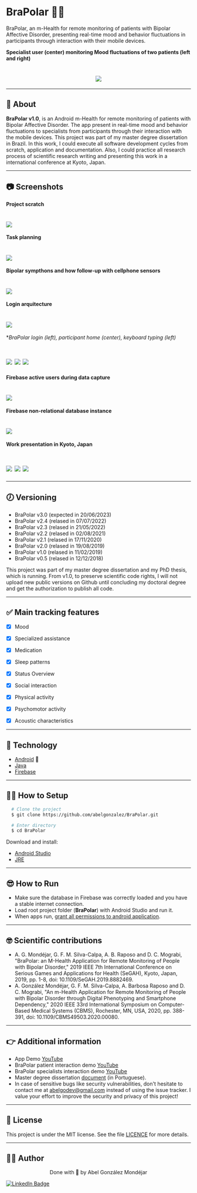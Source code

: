 # BraPolar 👨‍🔬
BraPolar, an m-Health for remote monitoring of patients with Bipolar Affective Disorder, presenting real-time mood and behavior fluctuations in participants through interaction with their mobile devices. 
 
**Specialist user (center) monitoring Mood fluctuations of two patients (left and right)**
<h1 align="center">
  <img 
    src="./doc/demo.gif"
  />
</h1>

---
## 🧾 About
**BraPolar v1.0**, is an Android m-Health for remote monitoring of patients with Bipolar Affective Disorder. The app present in real-time mood and behavior fluctuations to specialists from participants through their interaction with the mobile devices. This project was part of my master degree dissertation in Brazil. In this work, I could execute all software development cycles from scratch, application and documentation. Also, I could practice all research process of scientific research writing and presenting this work in a international conference at Kyoto, Japan.

---
## 📷 Screenshots


**Project scratch**
<h1>
  <img 
    src="./doc/image033.jpg"
  />
</h1>


**Task planning**
<h1>
  <img 
    src="./doc/maquetado_Trello.JPG"
  />
</h1>


**Bipolar sympthons and how follow-up with cellphone sensors**
<h1>
  <img 
    src="./doc/image01.jpg"
  />
</h1>



**Login arquitecture**
<h1>
  <img 
    src="./doc/image02.png"
  />
</h1>



**BraPolar login (left), participant home (center), keyboard typing (left)*
<h1>
  <img 
    src="./doc/brapolar_Login.png"
  />
  <img 
    src="./doc/brapolar_participanteHome.jpg"
  />
  <img 
    src="./doc/brapolar_KeyboardTestWhatsapp.jpg"
  />
</h1>

**Firebase active users during data capture**
<h1>
  <img 
    src="./doc/usuarios_ativos.JPG"
  />
</h1>


**Firebase non-relational database instance**
<h1>
  <img 
    src="./doc/firebasedatabase.JPG"
  />
</h1>


**Work presentation in Kyoto, Japan**
<h1>
  <img 
    src="./doc/segah1.jpg"
  />
 <img 
    src="./doc/segah2.jpg"
  />
 <img 
    src="./doc/segah3.jpg"
  />
</h1>

---
## 🕖 Versioning
- BraPolar v3.0 (expected in 20/06/2023)
- BraPolar v2.4 (relased in 07/07/2022)
- BraPolar v2.3 (relased in 21/05/2022)
- BraPolar v2.2 (relased in 02/08/2021)
- BraPolar v2.1 (relased in 17/11/2020)
- BraPolar v2.0 (relased in 19/08/2019)
- BraPolar v1.0 (relased in 11/02/2019)
- BraPolar v0.5 (relased in 12/12/2018)

This project was part of my master degree dissertation and my PhD thesis, which is running. From v1.0, to preserve scientific code rights, I will not upload new public versions on Github until concluding my doctoral degree and get the authorization to publish all code.    

---
## ✅ Main tracking features
- [x] Mood
- [x] Specialized assistance
- [x] Medication
- [x] Sleep patterns
- [x] Status Overview
- [x] Social interaction
- [x] Physical activity
- [x] Psychomotor activity
- [x] Acoustic characteristics


---
## 🔧 Technology
- [Android](https://www.android.com/) 💚
- [Java](https://www.java.com/) 
- [Firebase](https://firebase.google.com/) 

---
## 👨‍💻 How to Setup

```bash
  # Clone the project
  $ git clone https://github.com/abelgonzalez/BraPolar.git
```
```bash
  # Enter directory
  $ cd BraPolar
```

Download and install:
 - [Android Studio](https://developer.android.com/android-studio/download)  
 - [JRE](https://www.java.com/en/download/manual.jsp)   
  
     
---
## 😎 How to Run

 - Make sure the database in Firebase was correctly loaded and you have a stable internet connection.  
 - Load root project folder (**BraPolar**) with Android Studio and run it.
 - When apps run, [grant all permissions to android application](https://youtu.be/sE-cXkv3m7o). 


---
## 🤓 Scientific contributions
* A. G. Mondéjar, G. F. M. Silva-Calpa, A. B. Raposo and D. C. Mograbi, "BraPolar: an M-Health Application for Remote Monitoring of People with Bipolar Disorder," 2019 IEEE 7th International Conference on Serious Games and Applications for Health (SeGAH), Kyoto, Japan, 2019, pp. 1-8, doi: 10.1109/SeGAH.2019.8882469. 
* A. González Mondéjar, G. F. M. Silva-Calpa, A. Barbosa Raposo and D. C. Mograbi, "An m-Health Application for Remote Monitoring of People with Bipolar Disorder through Digital Phenotyping and Smartphone Dependency," 2020 IEEE 33rd International Symposium on Computer-Based Medical Systems (CBMS), Rochester, MN, USA, 2020, pp. 388-391, doi: 10.1109/CBMS49503.2020.00080.


---
## 👉 Additional information
* App Demo [YouTube](https://youtu.be/8dGao-oN-EE)
* BraPolar patient interaction demo [YouTube](https://youtu.be/cecpac-bmH4)
* BraPolar specialists interaction demo [YouTube](https://youtu.be/7gtjYNlSh6w)
* Master degree dissertation [document](https://bdtd.ibict.br/vufind/Record/PUC_RIO-1_a2695ae927b56d67051524f2afd2ae3c) (in Portuguese).
* In case of sensitive bugs like security vulnerabilities, don't hesitate to contact me at abelgodev@gmail.com instead of using the issue tracker. I value your effort to improve the security and privacy of this project!

---
## 📝 License

This project is under the MIT license. See the file <a href="https://github.com/abelgonzalez/BraPolar/LICENSE">LICENCE</a> for more details.

---
## 🧑‍💻 Author
<p align="center">Done with 💙 by Abel González Mondéjar</p>


[![LinkedIn Badge](https://img.shields.io/badge/-Abel_González_Mondéjar-blue?style=flat-square&logo=Linkedin&logoColor=white&link=https://www.linkedin.com/in/abelgonzalezmondejar/)](https://www.linkedin.com/in/abelgonzalezmondejar/)


